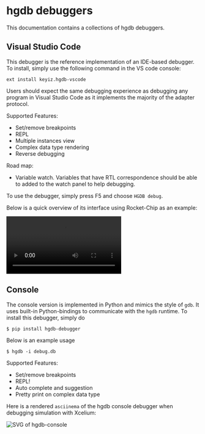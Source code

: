 # hgdb debuggers
This documentation contains a collections of hgdb debuggers.


## Visual Studio Code
This debugger is the reference implementation of an IDE-based debugger.
To install, simply use the following command in the VS code console:

```
ext install keyiz.hgdb-vscode
```

Users should expect the same debugging experience as debugging any program in Visual Studio Code as it implements the majority of the adapter protocol.

Supported Features:
- Set/remove breakpoints
- REPL
- Multiple instances view
- Complex data type rendering
- Reverse debugging

Road map:
- Variable watch. Variables that have RTL correspondence should be able to added to the watch panel to help debugging.

To use the debugger, simply press <key>F5</key> and choose `HGDB debug`.

Below is a quick overview of its interface using Rocket-Chip as an example:


![type:video](https://user-images.githubusercontent.com/6099149/136262887-8ee63329-4bb7-4372-81ab-f06411064926.mp4)


## Console
The console version is implemented in Python and mimics the style of `gdb`.
It uses built-in Python-bindings to communicate with the `hgdb` runtime.
To install this debugger, simply do

```
$ pip install hgdb-debugger
```

Below is an example usage

```
$ hgdb -i debug.db
```

Supported Features:
- Set/remove breakpoints
- REPL!
- Auto complete and suggestion
- Pretty print on complex data type

Here is a rendered `asciinema` of the hgdb console debugger when debugging simulation with Xcelium:


![SVG of hgdb-console](https://rawcdn.githack.com/Kuree/files/29a6a3c427b46755be29cb513388112490c89ba5/images/hgdb-console.svg)
